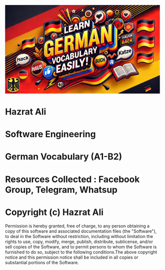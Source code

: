 <img src="images/vocabulery.jpg"/>

# Hazrat Ali

# Software Engineering

# German Vocabulary (A1-B2)

# Resources Collected : Facebook Group, Telegram, Whatsup

# Copyright (c) Hazrat Ali

Permission is hereby granted, free of charge, to any person obtaining a copy
of this software and associated documentation files (the "Software"), to deal
in the Software without restriction, including without limitation the rights
to use, copy, modify, merge, publish, distribute, sublicense, and/or sell
copies of the Software, and to permit persons to whom the Software is
furnished to do so, subject to the following conditions.The above copyright notice and this permission notice shall be included in all
copies or substantial portions of the Software.

